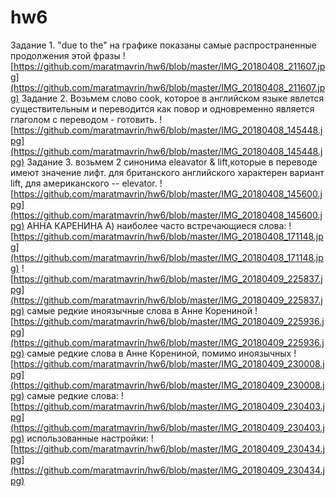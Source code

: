 # hw6
Задание 1. "due to the" на графике показаны самые распространенные продолжения этой фразы
![https://github.com/maratmavrin/hw6/blob/master/IMG_20180408_211607.jpg](https://github.com/maratmavrin/hw6/blob/master/IMG_20180408_211607.jpg)
Задание 2. Возьмем слово cook, которое в английском языке явлется существительным и переводится как повор и одновременно является глаголом с переводом - готовить.
![https://github.com/maratmavrin/hw6/blob/master/IMG_20180408_145448.jpg](https://github.com/maratmavrin/hw6/blob/master/IMG_20180408_145448.jpg)
Задание 3. возьмем 2 синонима eleavator & lift,которые в переводе имеют значение лифт. для британского английского характерен вариант lift, для американского -- elevator.
![https://github.com/maratmavrin/hw6/blob/master/IMG_20180408_145600.jpg](https://github.com/maratmavrin/hw6/blob/master/IMG_20180408_145600.jpg)
АННА КАРЕНИНА
А) наиболее часто встречающиеся слова:
![https://github.com/maratmavrin/hw6/blob/master/IMG_20180408_171148.jpg](https://github.com/maratmavrin/hw6/blob/master/IMG_20180408_171148.jpg)
![https://github.com/maratmavrin/hw6/blob/master/IMG_20180409_225837.jpg](https://github.com/maratmavrin/hw6/blob/master/IMG_20180409_225837.jpg)
самые редкие иноязычные слова в Анне Корениной 
![https://github.com/maratmavrin/hw6/blob/master/IMG_20180409_225936.jpg](https://github.com/maratmavrin/hw6/blob/master/IMG_20180409_225936.jpg)
самые редкие слова в Анне Корениной, помимо иноязычных 
![https://github.com/maratmavrin/hw6/blob/master/IMG_20180409_230008.jpg](https://github.com/maratmavrin/hw6/blob/master/IMG_20180409_230008.jpg)
самые редкие слова:
![https://github.com/maratmavrin/hw6/blob/master/IMG_20180409_230403.jpg](https://github.com/maratmavrin/hw6/blob/master/IMG_20180409_230403.jpg)
использованные настройки:
![https://github.com/maratmavrin/hw6/blob/master/IMG_20180409_230434.jpg](https://github.com/maratmavrin/hw6/blob/master/IMG_20180409_230434.jpg)

